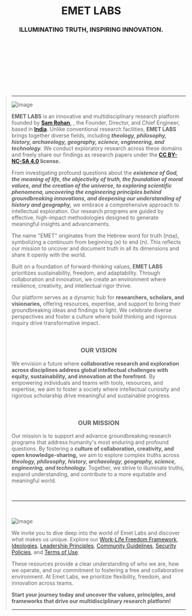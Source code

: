 <br>
<br>
<br>
<br>
 



<h1 align="center">EMET LABS</h1>
<h3 align="center">ILLUMINATING TRUTH, INSPIRING INNOVATION.</h3>


<br>
<br>
<br>
<br>
<br>
<br>
<br>
<br>


> -----
>
> 
> ![image](https://i.pinimg.com/1200x/b1/0e/5d/b10e5d756f48c2a17a8192e9a9eb740e.jpg)
> 
>
> **EMET LABS** is an innovative and multidisciplinary research platform founded by  **[Sam Rohan](https://x.com/_samrohan_),** , the Founder, Director, and Chief Engineer, based in **[India](https://maps.app.goo.gl/L6ZSrkRaA9MftwRK8)**. Unlike conventional research facilities, **EMET LABS** brings together diverse fields, including ***theology, philosophy, history, archaeology, geography, science, engineering, and technology.*** We conduct exploratory research across these domains and freely share our findings as research papers under the **[CC BY-NC-SA 4.0](https://creativecommons.org/licenses/by-nc-sa/4.0/deed.en) license.**  
>
> From investigating profound questions about the ***existence of God, the meaning of life, the objectivity of truth, the foundation of moral values, and the creation of the universe, to exploring scientific phenomena, uncovering the engineering principles behind groundbreaking innovations, and deepening our understanding of history and geography,*** we embrace a comprehensive approach to intellectual exploration. Our research programs are guided by effective, high-impact methodologies designed to generate meaningful insights and advancements.  
>
> The name "EMET" originates from the Hebrew word for truth (אֱמֶת), symbolizing a continuum from beginning (א) to end (ת). This reflects our mission to uncover and document truth in all its dimensions and share it openly with the world.  
>
> Built on a foundation of forward-thinking values, **EMET LABS** prioritizes sustainability, freedom, and adaptability. Through collaboration and innovation, we create an environment where resilience, creativity, and intellectual rigor thrive.  
>
> Our platform serves as a dynamic hub for **researchers, scholars, and visionaries,** offering resources, expertise, and support to bring their groundbreaking ideas and findings to light. We celebrate diverse perspectives and foster a culture where bold thinking and rigorous inquiry drive transformative impact.  
>
> <br>
>
> <h3 align="center">OUR VISION</h3>
>
> 
> We envision a future where **collaborative research and exploration across disciplines address global intellectual challenges with equity, sustainability, and innovation at the forefront.** By empowering individuals and teams with tools, resources, and expertise, we aim to foster a society where intellectual curiosity and rigorous scholarship drive meaningful and sustainable progress. 
>
> <br>
>
> <h3 align="center">OUR MISSION</h3>
>
>
> Our mission is to support and advance groundbreaking research programs that address humanity's most enduring and profound questions. By fostering a **culture of collaboration, creativity, and open knowledge-sharing,** we aim to explore complex truths across ***theology, philosophy, history, archaeology, geography, science, engineering, and technology.*** Together, we strive to illuminate truths, expand understanding, and contribute to a more equitable and meaningful world.  
>
> 
> <br>
>
> -----
>
> <br>
> 
> 
> ![image](https://i.pinimg.com/1200x/0d/b2/aa/0db2aa3af480e35a8fb53b2d893f1b01.jpg)
> 
>
>
> We invite you to dive deep into the world of Emet Labs and discover what makes us unique. Explore our [Work-Life Freedom Framework](https://github.com/emetlabshq/emetlabshq/blob/main/EMETLABSworklifefreedomframework.md), [Ideologies](https://github.com/emetlabshq/emetlabshq/blob/main/EMETLABSideologies.md), [Leadership Principles](https://github.com/emetlabshq/emetlabshq/blob/main/EMETLABSleadershipprinciples.md), [Community Guidelines](https://github.com/emetlabshq/emetlabshq/blob/main/EMETLABScommunityguidelines.md), [Security Policies](https://github.com/emetlabshq/emetlabshq/blob/main/EMETLABSsecuritypolicies.md), and [Terms of Use](https://github.com/emetlabshq/emetlabshq/blob/main/EMETLABStermsofuse.md).  
>
> These resources provide a clear understanding of who we are, how we operate, and our commitment to fostering a free and collaborative environment. At Emet Labs, we prioritize flexibility, freedom, and innovation across teams.  
>
> **Start your journey today and uncover the values, principles, and frameworks that drive our multidisciplinary research platform!**
>
>
> -----
